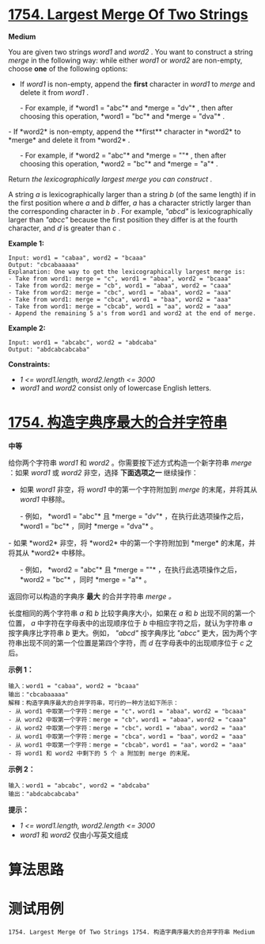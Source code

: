 # [1754. Largest Merge Of Two Strings][enTitle]

**Medium**

You are given two strings  *word1*  and  *word2* . You want to construct a string  *merge*  in the following way: while either  *word1*  or  *word2*  are non-empty, choose **one**  of the following options:

- If  *word1*  is non-empty, append the **first**  character in  *word1*  to  *merge*  and delete it from  *word1* . 
 <ul> 
  - For example, if  *word1 = "abc"* and  *merge = "dv"* , then after choosing this operation,  *word1 = "bc"*  and  *merge = "dva"* . 
 </ul>  
- If  *word2*  is non-empty, append the **first**  character in  *word2*  to  *merge*  and delete it from  *word2* . 
 <ul> 
  - For example, if  *word2 = "abc"* and  *merge = ""* , then after choosing this operation,  *word2 = "bc"*  and  *merge = "a"* . 
 </ul> 

Return  *the lexicographically largest*  *merge*  *you can construct* .

A string  *a*  is lexicographically larger than a string  *b*  (of the same length) if in the first position where  *a*  and  *b*  differ,  *a*  has a character strictly larger than the corresponding character in  *b* . For example,  *"abcd"*  is lexicographically larger than  *"abcc"*  because the first position they differ is at the fourth character, and  *d*  is greater than  *c* .



**Example 1:** 

```
Input: word1 = "cabaa", word2 = "bcaaa"
Output: "cbcabaaaaa"
Explanation: One way to get the lexicographically largest merge is:
- Take from word1: merge = "c", word1 = "abaa", word2 = "bcaaa"
- Take from word2: merge = "cb", word1 = "abaa", word2 = "caaa"
- Take from word2: merge = "cbc", word1 = "abaa", word2 = "aaa"
- Take from word1: merge = "cbca", word1 = "baa", word2 = "aaa"
- Take from word1: merge = "cbcab", word1 = "aa", word2 = "aaa"
- Append the remaining 5 a's from word1 and word2 at the end of merge.

```

**Example 2:** 

```
Input: word1 = "abcabc", word2 = "abdcaba"
Output: "abdcabcabcaba"

```



**Constraints:** 

-  *1 <= word1.length, word2.length <= 3000*  
-  *word1*  and  *word2*  consist only of lowercase English letters.


# [1754. 构造字典序最大的合并字符串][cnTitle]

**中等**

给你两个字符串  *word1*  和  *word2*  。你需要按下述方式构造一个新字符串  *merge*  ：如果  *word1*  或  *word2*  非空，选择 **下面选项之一**  继续操作：

- 如果  *word1*  非空，将  *word1*  中的第一个字符附加到  *merge*  的末尾，并将其从  *word1*  中移除。 
 <ul> 
  - 例如， *word1 = "abc"* 且  *merge = "dv"*  ，在执行此选项操作之后， *word1 = "bc"*  ，同时  *merge = "dva"*  。 
 </ul>  
- 如果  *word2*  非空，将  *word2*  中的第一个字符附加到  *merge*  的末尾，并将其从  *word2*  中移除。 
 <ul> 
  - 例如， *word2 = "abc"* 且  *merge = ""*  ，在执行此选项操作之后， *word2 = "bc"*  ，同时  *merge = "a"*  。 
 </ul> 

返回你可以构造的字典序 **最大**  的合并字符串 *merge*  *。* 

长度相同的两个字符串  *a*  和  *b*  比较字典序大小，如果在  *a*  和  *b*  出现不同的第一个位置， *a*  中字符在字母表中的出现顺序位于  *b*  中相应字符之后，就认为字符串  *a*  按字典序比字符串  *b*  更大。例如， *"abcd"*  按字典序比  *"abcc"*  更大，因为两个字符串出现不同的第一个位置是第四个字符，而  *d*  在字母表中的出现顺序位于  *c*  之后。



**示例 1：** 

```
输入：word1 = "cabaa", word2 = "bcaaa"
输出："cbcabaaaaa"
解释：构造字典序最大的合并字符串，可行的一种方法如下所示：
- 从 word1 中取第一个字符：merge = "c"，word1 = "abaa"，word2 = "bcaaa"
- 从 word2 中取第一个字符：merge = "cb"，word1 = "abaa"，word2 = "caaa"
- 从 word2 中取第一个字符：merge = "cbc"，word1 = "abaa"，word2 = "aaa"
- 从 word1 中取第一个字符：merge = "cbca"，word1 = "baa"，word2 = "aaa"
- 从 word1 中取第一个字符：merge = "cbcab"，word1 = "aa"，word2 = "aaa"
- 将 word1 和 word2 中剩下的 5 个 a 附加到 merge 的末尾。

```

**示例 2：** 

```
输入：word1 = "abcabc", word2 = "abdcaba"
输出："abdcabcabcaba"

```



**提示：** 

-  *1 <= word1.length, word2.length <= 3000*  
-  *word1*  和  *word2*  仅由小写英文组成




# 算法思路

# 测试用例
```
1754. Largest Merge Of Two Strings 1754. 构造字典序最大的合并字符串 Medium
```

[enTitle]: https://leetcode.com/problems/largest-merge-of-two-strings/
[cnTitle]: https://leetcode-cn.com/problems/largest-merge-of-two-strings/
